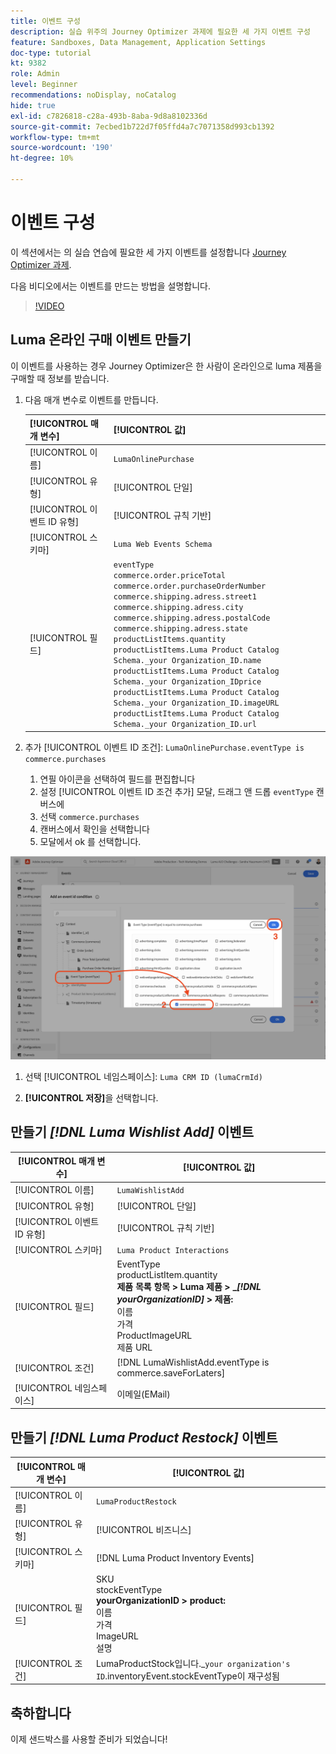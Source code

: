 ```yaml
---
title: 이벤트 구성
description: 실습 위주의 Journey Optimizer 과제에 필요한 세 가지 이벤트 구성
feature: Sandboxes, Data Management, Application Settings
doc-type: tutorial
kt: 9382
role: Admin
level: Beginner
recommendations: noDisplay, noCatalog
hide: true
exl-id: c7826818-c28a-493b-8aba-9d8a8102336d
source-git-commit: 7ecbed1b722d7f05ffd4a7c7071358d993cb1392
workflow-type: tm+mt
source-wordcount: '190'
ht-degree: 10%

---
```


# 이벤트 구성

이 섹션에서는 의 실습 연습에 필요한 세 가지 이벤트를 설정합니다 [Journey Optimizer 과제](/help/challenges/introduction-and-prerequisites.md).

다음 비디오에서는 이벤트를 만드는 방법을 설명합니다.

>[!VIDEO](https://video.tv.adobe.com/v/336253?quality=12)

## Luma 온라인 구매 이벤트 만들기

이 이벤트를 사용하는 경우 Journey Optimizer은 한 사람이 온라인으로 luma 제품을 구매할 때 정보를 받습니다.

1. 다음 매개 변수로 이벤트를 만듭니다.

   | [!UICONTROL 매개 변수] | [!UICONTROL 값] |
   |-------------|-----------|
   | [!UICONTROL 이름] | `LumaOnlinePurchase` |
   | [!UICONTROL 유형] | [!UICONTROL 단일] |
   | [!UICONTROL 이벤트 ID 유형] | [!UICONTROL 규칙 기반] |
   | [!UICONTROL 스키마] | `Luma Web Events Schema` |
   | [!UICONTROL 필드] | `eventType` <br>`commerce.order.priceTotal`<br>`commerce.order.purchaseOrderNumber`<br>`commerce.shipping.adress.street1`<br>`commerce.shipping.adress.city`<br>`commerce.shipping.adress.postalCode`<br>`commerce.shipping.adress.state`<br>`productListItems.quantity`<br>`productListItems.Luma Product Catalog Schema._your Organization_ID.name`<br>`productListItems.Luma Product Catalog Schema._your Organization_IDprice`<br>`productListItems.Luma Product Catalog Schema._your Organization_ID.imageURL`<br>`productListItems.Luma Product Catalog Schema._your Organization_ID.url` |

2. 추가 [!UICONTROL 이벤트 ID 조건]: `LumaOnlinePurchase.eventType is commerce.purchases`

   1. 연필 아이콘을 선택하여 필드를 편집합니다
   2. 설정 [!UICONTROL 이벤트 ID 조건 추가] 모달, 드래그 앤 드롭 `eventType` 캔버스에
   3. 선택 `commerce.purchases`
   4. 캔버스에서 확인을 선택합니다
   5. 모달에서 ok 를 선택합니다.

![이벤트 조건 추가](/help/tutorial-configure-a-training-sandbox/assets/Event-lumaOnlinePurchase-condition-1.png)

1. 선택 [!UICONTROL 네임스페이스]: `Luma CRM ID (lumaCrmId)`

2. **[!UICONTROL 저장]**&#x200B;을 선택합니다.

## 만들기 *[!DNL Luma Wishlist Add]* 이벤트

| [!UICONTROL 매개 변수] | [!UICONTROL 값] |
|-------------|-----------|
| [!UICONTROL 이름] | `LumaWishlistAdd` |
| [!UICONTROL 유형] | [!UICONTROL 단일] |
| [!UICONTROL 이벤트 ID 유형] | [!UICONTROL 규칙 기반] |
| [!UICONTROL 스키마] | `Luma Product Interactions` |
| [!UICONTROL 필드] | EventType<br>productListItem.quantity<br><b>제품 목록 항목 > Luma 제품 > _*[!DNL yourOrganizationID]* > 제품:</b> <br>이름<br>가격<br> ProductImageURL<br>제품 URL |
| [!UICONTROL 조건] | [!DNL LumaWishlistAdd.eventType is commerce.saveForLaters] |
| [!UICONTROL 네임스페이스] | 이메일(EMail) |

## 만들기 *[!DNL Luma Product Restock]* 이벤트

| [!UICONTROL 매개 변수] | [!UICONTROL 값] |
|-------------|-----------|
| [!UICONTROL 이름] | `LumaProductRestock` |
| [!UICONTROL 유형] | [!UICONTROL 비즈니스] |
| [!UICONTROL 스키마] | [!DNL Luma Product Inventory Events] |
| [!UICONTROL 필드] | SKU <br> stockEventType<br><b> yourOrganizationID > product:</b> <br>이름<br>가격<br> ImageURL<br>설명 |
| [!UICONTROL 조건] | LumaProductStock입니다._`your organization's ID`.inventoryEvent.stockEventType이 재구성됨 |

## 축하합니다

이제 샌드박스를 사용할 준비가 되었습니다!
